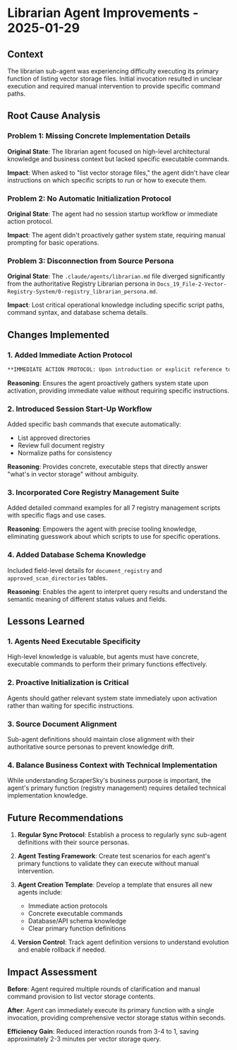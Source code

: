 # Librarian Agent Improvements - 2025-01-29

## Context
The librarian sub-agent was experiencing difficulty executing its primary function of listing vector storage files. Initial invocation resulted in unclear execution and required manual intervention to provide specific command paths.

## Root Cause Analysis

### Problem 1: Missing Concrete Implementation Details
**Original State**: The librarian agent focused on high-level architectural knowledge and business context but lacked specific executable commands.

**Impact**: When asked to "list vector storage files," the agent didn't have clear instructions on which specific scripts to run or how to execute them.

### Problem 2: No Automatic Initialization Protocol
**Original State**: The agent had no session startup workflow or immediate action protocol.

**Impact**: The agent didn't proactively gather system state, requiring manual prompting for basic operations.

### Problem 3: Disconnection from Source Persona
**Original State**: The `.claude/agents/librarian.md` file diverged significantly from the authoritative Registry Librarian persona in `Docs_19_File-2-Vector-Registry-System/0-registry_librarian_persona.md`.

**Impact**: Lost critical operational knowledge including specific script paths, command syntax, and database schema details.

## Changes Implemented

### 1. Added Immediate Action Protocol
```markdown
**IMMEDIATE ACTION PROTOCOL: Upon introduction or explicit reference to this persona document, I immediately execute the complete "Session Start-Up Workflow: System State Sync" detailed below.**
```
**Reasoning**: Ensures the agent proactively gathers system state upon activation, providing immediate value without requiring specific instructions.

### 2. Introduced Session Start-Up Workflow
Added specific bash commands that execute automatically:
- List approved directories
- Review full document registry
- Normalize paths for consistency

**Reasoning**: Provides concrete, executable steps that directly answer "what's in vector storage" without ambiguity.

### 3. Incorporated Core Registry Management Suite
Added detailed command examples for all 7 registry management scripts with specific flags and use cases.

**Reasoning**: Empowers the agent with precise tooling knowledge, eliminating guesswork about which scripts to use for specific operations.

### 4. Added Database Schema Knowledge
Included field-level details for `document_registry` and `approved_scan_directories` tables.

**Reasoning**: Enables the agent to interpret query results and understand the semantic meaning of different status values and fields.

## Lessons Learned

### 1. Agents Need Executable Specificity
High-level knowledge is valuable, but agents must have concrete, executable commands to perform their primary functions effectively.

### 2. Proactive Initialization is Critical
Agents should gather relevant system state immediately upon activation rather than waiting for specific instructions.

### 3. Source Document Alignment
Sub-agent definitions should maintain close alignment with their authoritative source personas to prevent knowledge drift.

### 4. Balance Business Context with Technical Implementation
While understanding ScraperSky's business purpose is important, the agent's primary function (registry management) requires detailed technical implementation knowledge.

## Future Recommendations

1. **Regular Sync Protocol**: Establish a process to regularly sync sub-agent definitions with their source personas.

2. **Agent Testing Framework**: Create test scenarios for each agent's primary functions to validate they can execute without manual intervention.

3. **Agent Creation Template**: Develop a template that ensures all new agents include:
   - Immediate action protocols
   - Concrete executable commands
   - Database/API schema knowledge
   - Clear primary function definitions

4. **Version Control**: Track agent definition versions to understand evolution and enable rollback if needed.

## Impact Assessment

**Before**: Agent required multiple rounds of clarification and manual command provision to list vector storage contents.

**After**: Agent can immediately execute its primary function with a single invocation, providing comprehensive vector storage status within seconds.

**Efficiency Gain**: Reduced interaction rounds from 3-4 to 1, saving approximately 2-3 minutes per vector storage query.